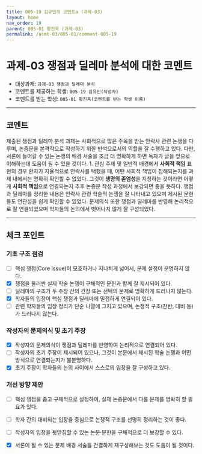 ```yaml
---
title: 005-19 김유민의 코멘트a (과제-03) 
layout: home
nav_order: 19
parent: 005-01 황진욱 (과제-03)
permalink: /asmt-03/005-01/comment-005-19
---
```


# 과제-03 쟁점과 딜레마 분석에 대한 코멘트

- 대상과제: `과제-03 쟁점과 딜레마 분석`
- 코멘트를 제공하는 학생: `005-19 김유민(작성자)` 
- 코멘트를 받는 학생: `005-01 황진욱(코멘트를 받는 학생 이름)` 

---

## 코멘트 

제출된 쟁점과 딜레마 분석 과제는 사회적으로 많은 주목을 받는 안락사 관련 논쟁을 다루며, 논증문을 본격적으로 작성하기 위한 반석으로서의 역할을 잘 수행하고 있다. 다만, 서론에 들어갈 수 있는 논쟁의 배경 서술을 조금 더 명확하게 하면 독자가 글을 앞으로 이해하는데 도움이 될 수 있을 것이다. 1. 관심 주제 및 일반적 배경에서 **사회적 책임** 표현의 경우 환자가 자율적으로 안락사를 택했을 때, 어떤 사회적 책임이 침해되는지를 과제 내에서는 명확히 확인할 수 없었다. 그것이 **생명의 존엄성**을 지칭하는 것이라면 어떻게 **사회적 책임**으로 연결되는지 추후 논증문 작성 과정에서 보강되면 좋을 듯하다. 쟁점과 딜레마를 정리한 내용은 안락사 관련 학술적 논쟁을 잘 나타내고 있으며 제시된 문헌들도 연관성을 쉽게 확인할 수 있었다. 문제의식 또한 쟁점과 딜레마를 반영해 논리적으로 잘 연결되었으며 학자들의 논의에서 벗어나지 않게 잘 구성되었다. 

---

## 체크 포인트

### **기초 구조 점검**
- [ ] 핵심 쟁점(Core Issue)이 모호하거나 지나치게 넓어서, 문제 설정이 분명하지 않다.
- [x] 쟁점을 둘러싼 실제 학술 논쟁이 구체적인 문헌과 함께 잘 제시되어 있다.
- [ ] 딜레마의 구조가 두 주장 간의 긴장 또는 선택의 문제로 명확하게 드러나지 않는다.
- [x] 학자들의 입장이 핵심 쟁점과 딜레마에 밀접하게 연결되어 있다.
- [ ] 관련 학자들의 입장 정리가 단순 나열에 그치고 있으며, 논쟁적 구조(찬반, 대비 등)가 드러나지 않는다.

### **작성자의 문제의식 및 초기 주장**
- [x] 작성자의 문제의식이 쟁점과 딜레마를 반영하여 논리적으로 연결되어 있다.
- [ ] 작성자의 초기 주장이 제시되어 있으나, 그것이 본문에서 제시된 학술 논쟁과 어떤 방식으로 연결되는지가 불분명하다.
- [x] 초기 주장이 학자들의 논의 사이에서 스스로의 입장을 잘 구성하고 있다.

### **개선 방향 제안**
- [ ] 핵심 쟁점을 좁고 구체적으로 설정하여, 실제 논증문에서 다룰 문제를 명확히 할 필요가 있다.
- [ ] 학자 간의 대비되는 입장을 중심으로 논쟁적 구조를 선명히 정리하는 것이 좋다.
- [ ] 작성자의 입장을 뒷받침할 수 있는 논문·문헌을 구체적으로 더 보강할 수 있다.
- [x] 서론이 될 수 있는 문제 배경 서술을 간결하게 재구성해보는 것도 도움이 될 것이다.


